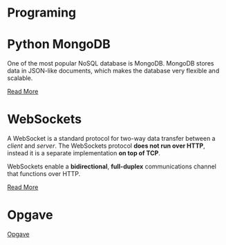 # Programing

# Python MongoDB
One of the most popular NoSQL database is MongoDB. MongoDB stores data in JSON-like documents, which makes the database very flexible and scalable.

[Read More](./PythonMongoDB.md)


# WebSockets
A WebSocket is a standard protocol for two-way data transfer between a *client* and *server*. The WebSockets protocol **does not run over HTTP**, instead it is a separate implementation **on top of TCP**.

WebSockets enable a **bidirectional**, **full-duplex** communications channel that functions over HTTP.

[Read More](./WebSockets.md)

# Opgave

[Opgave]()



